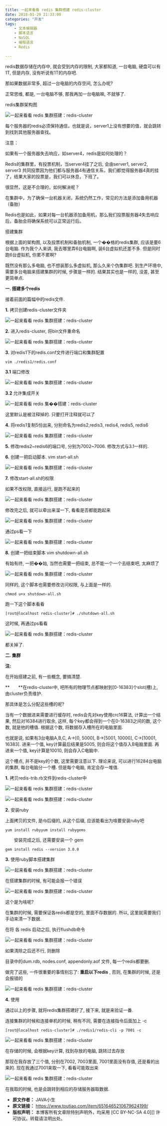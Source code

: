 ```yaml
---
title: 一起来看看 redis 集群搭建 redis-cluster
date: 2018-01-29 21:33:09
categories: "开发"
tags:
	- 文本编辑器
	- 脚本语言
	- NoSQL
	- 编程语言
	- Redis

---
```


redis数据存储在内存中, 就会受到内存的限制, 大家都知道, 一台电脑, 硬盘可以有1T, 但是内存, 没有听说有1T的内存吧.

那如果数据非常多, 超过一台电脑的内存空间, 怎么办呢?

正常思维, 都是, 一台电脑不够, 那我再加一台电脑嘛, 不就够了.

redis集群架构图

![一起来看看 redis 集群搭建：redis-cluster][redis _redis-cluster]

每个服务器的redis必须保持通信，也就是说，server1上没有想要的值，就会跳转到找到其他服务器查找。

注意：

如果有一个服务器失去响应，如server4，redis是如何处理的？

Redis的集群里，有投票机制，当server4挂了之后, 会由server1, server2, server3 共同投票因为他们都与服务器4有通信关系，我们都觉得服务器4真的挂了，结果大家的投票是，我们可以休息，下班了。

很显然，这是不合理的，如何解决呢？

在集群中，为了确保一台机器关闭，系统仍然工作，常见的方法是添加备用机器（备胎）

Redis也是如此，如果对每一台机器添加备用机，那么我们投票服务器4失去响应后，备胎会将确保系统可以正常运行后。

搭建集群

根据上面的架构图, 以及投票机制和备胎机制, 一个��格的redis集群, 应该是要6台电脑. 作为我个人来讲, 我去哪里弄6台电脑啊, 装6台虚拟机还差不多. 但是同时跑6台虚拟机, 你累不累啊?

既然没有那么多电脑, 也不想装那么多虚拟机, 那么久来个伪集群吧. 到生产环境中, 需要多台电脑来搭建集群的时候, 步骤是一样的. 结果其实也是一样的, 没差, 甚至更简单点.

**一. 搭建多个redis**

接着前面的篇幅中的redis文件.

**1.** 拷贝创建redis-cluster文件夹

![一起来看看 redis 集群搭建：redis-cluster][redis _redis-cluster 1]

**2.** 进入redis-cluster, 将bin文件重命名

![一起来看看 redis 集群搭建：redis-cluster][redis _redis-cluster 2]

**3.** 对redis1下的redis.conf文件进行端口和集群配置

``````````
vim ./redis1/redis.conf
``````````

**3.1** 端口修改

![一起来看看 redis 集群搭建：redis-cluster][redis _redis-cluster 3]

**3.2** 允许集成开关

![一起来看看 redis 集��搭建：redis-cluster][redis _redis-cluster 4]

这里默认是被注释掉的. 只要打开注释就可以了

**4.** 将redis1复制5份出来, 分别命名为redis2,redis3, redis4, redis5, redis6

![一起来看看 redis 集群搭建：redis-cluster][redis _redis-cluster 5]

**5.** 修改redis2~redis6的端口号, 分别为7002~7006. 修改方式与3.1一样的.

**6.** 创建一把启动脚本. vim start-all.sh　

![一起来看看 redis 集群搭建：redis-cluster][redis _redis-cluster 6]

**7.** 修改start-all.sh的权限

如果不改权限, 直接运行, 是跑不起来的

![一起来看看 redis 集群搭建：redis-cluster][redis _redis-cluster 7]

修改完之后, 就可以牵出来溜一下, 看看是否都能跑起来

![一起来看看 redis 集群搭建：redis-cluster][redis _redis-cluster 8]

通过ps看一下

![一起来看看 redis 集群搭建：redis-cluster][redis _redis-cluster 9]

**8.** 创建一把结束脚本 vim shutdown-all.sh

有始有终, 一把��始, 当然也需要一把结束, 总不能一个一个去结束吧, 太麻烦了

![一起来看看 redis 集群搭建：redis-cluster][redis _redis-cluster 10]

同样的, 这个脚本也需要修改访问权限, 与上面是一样的.

``````````
chmod u+x shutdown-all.sh
``````````

跑一下这个脚本看看

``````````
[root@localhost redis-cluster]# ./shutdown-all.sh
``````````

这时候, 再通过ps看看

![一起来看看 redis 集群搭建：redis-cluster][redis _redis-cluster 11]

都关掉了.

**二. 集群**

**注:**

在开始搭建之前, 有一些概念, 要搞清楚.

**　　**在redis-cluster中, 吧所有的物理节点都映射到\[0-16383\]个slot(槽)上, 由cluster负责维护.

那具体是怎么分配这些槽的呢?

当有一个数据进来需要进行缓存时, redis会先对key使用crc16算法, 计算出一个结果, 然后对16384进行取余, 这样, 每个key都会得到一个在0-16383之间的数, 这个数, 就是他的槽值. 根据这个数, 将数据存入槽所在的电脑里面.

也就是说, 如果有3台电脑A,B,C, A->\[0, 5000\], B->\[5001, 10000\], C->\[10001, 16383\]. 进来一个值, key计算最后结果是5005, 则会将这个值存入B电脑里面. 再进来一个值, key计算是10010, 则会存入C电脑中.

这个槽点, 并不是key的个数, 这里需要注意以下. 理论来说, 可以进行16284台电脑的集群, 每台电脑分一个槽. 但是每个电脑, 肯定会存一堆值.

**1.** 拷贝redis-trib.rb文件到redis-cluster中

![一起来看看 redis 集群搭建：redis-cluster][redis _redis-cluster 12]

![一起来看看 redis 集群搭建：redis-cluster][redis _redis-cluster 13]

**2.** 安装ruby

上面拷贝的文件, 是rb后缀的, 从这个后缀, 应该能看出为啥要安装ruby吧

``````````
yum install rubyyum install rubygems
``````````

　　安装完成之后, 还需要安装一个 gem

``````````
gem install redis --version 3.0.0
``````````

**3.** 使用ruby脚本搭建集群

![一起来看看 redis 集群搭建：redis-cluster][redis _redis-cluster 14]

在搭建集群的时候, 有可能会报一个错误

![一起来看看 redis 集群搭建：redis-cluster][redis _redis-cluster 15]

这个是为啥呢?

在集群的时候, 需要保证各redis都是空的, 里面不存数据的. 所以, 这里就需要我们手动来清一下数据.

在将 各 redis 启动之后, 执行flushdb命令

![一起来看看 redis 集群搭建：redis-cluster][redis _redis-cluster 16]

如果清除之后还不行, 则删除

目录中的dum.rdb, nodes.conf, appendonly.aof 文件, 每一个redis都要删.

做完了这些, 一件很重要的事情别忘了: **重启以下redis** , 否则, 在集群的时候, 还是会报错的

![一起来看看 redis 集群搭建：redis-cluster][redis _redis-cluster 17]

**4.** 使用

通过以上的步骤, 就将redis集群搭建好了, 接下来, 就是来验证一番.

连接集群的时候和连接单机的时候, 稍有不同, 需要在连接指令后面加上 -c

``````````
[root@localhost redis-cluster]# ./redis1/redis-cli -p 7001 -c
``````````

![一起来看看 redis 集群搭建：redis-cluster][redis _redis-cluster 18]

在存储的时候, 会根据key计算, 找到存放的电脑, 跳转过去存放

那现在我存放了三个值, 分别在7002, 7003里面, 7001里面没有存值, 还是看的出来的. 现在我通过7001来取一下, 看看可能取出来

![一起来看看 redis 集群搭建：redis-cluster][redis _redis-cluster 19]

在我取的时候, 也是会跳转到相应的存储服务器取数据.


[redis _redis-cluster]: static/resources/crawler/NQ3I-EBAU-MRRM.jpg
[redis _redis-cluster 1]: static/resources/crawler/RUIJ-QFYR-IVFM.jpg
[redis _redis-cluster 2]: static/resources/crawler/MBB2-UZBZ-NVMM.jpg
[redis _redis-cluster 3]: static/resources/crawler/UNZ7-JYZJ-2MUQ.jpg
[redis _redis-cluster 4]: static/resources/crawler/RAMQ-NQYM-FEVE.jpg
[redis _redis-cluster 5]: static/resources/crawler/NRJV-AY3E-QQ7N.jpg
[redis _redis-cluster 6]: static/resources/crawler/EVVY-EM6N-ZYFA.jpg
[redis _redis-cluster 7]: static/resources/crawler/MINV-2QBN-3IQU.jpg
[redis _redis-cluster 8]: static/resources/crawler/67RE-ZMAN-YYMM.jpg
[redis _redis-cluster 9]: static/resources/crawler/MBZQ-MAR3-6ZIJ.jpg
[redis _redis-cluster 10]: static/resources/crawler/JBBV-YZAY-2MYY.jpg
[redis _redis-cluster 11]: static/resources/crawler/UBZM-IR3M-ZBNZ.jpg
[redis _redis-cluster 12]: static/resources/crawler/FJQB-J3IZ-FAIQ.jpg
[redis _redis-cluster 13]: static/resources/crawler/BRNE-UQM2-QQYA.jpg
[redis _redis-cluster 14]: static/resources/crawler/BIJM-YIA3-UZYQ.jpg
[redis _redis-cluster 15]: static/resources/crawler/NQZ7-FUZZ-ZFQ2.jpg
[redis _redis-cluster 16]: static/resources/crawler/J3EZ-UUFM-BYBY.jpg
[redis _redis-cluster 17]: static/resources/crawler/EQR3-I2I2-QIJR.jpg
[redis _redis-cluster 18]: static/resources/crawler/MQ6Z-AQNQ-NQQB.jpg
[redis _redis-cluster 19]: static/resources/crawler/2YER-IQNF-UU2I.jpg
 *  **原文作者：** JAVA小生
 *  **原文链接：** https://www.toutiao.com/item/6516465210679624199/
 *  **版权声明：** 本博客所有文章除特别声明外，均采用 [CC BY-NC-SA 4.0][] 许可协议。转载请注明出处。
